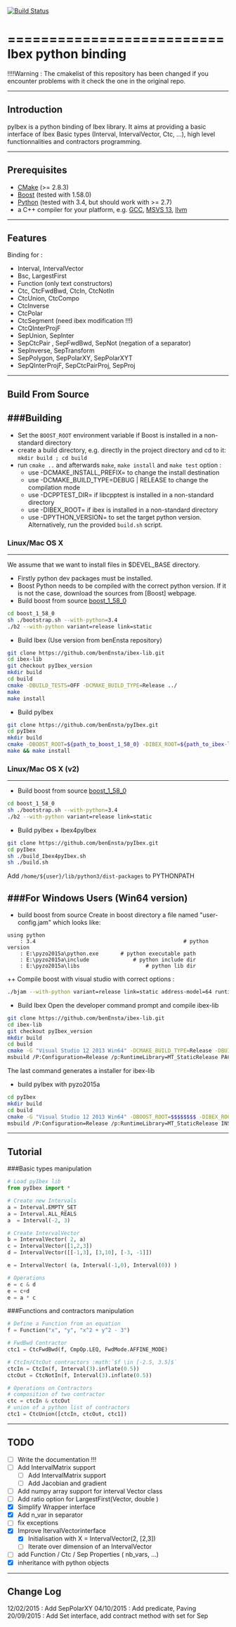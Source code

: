 [![Build Status](https://travis-ci.org/benEnsta/pyIbex.svg?branch=master)](https://travis-ci.org/benEnsta/pyIbex)

==========================
Ibex python binding
==========================

!!!!Warning : The cmakelist of this repository has been changed
if you encounter problems with it check the one in the original repo. 

--------------------------
Introduction
--------------------------
pyIbex is a python binding of Ibex library. It aims at providing a basic interface
of Ibex Basic types (Interval, IntervalVector, Ctc, ...), high level functionnalities and 
contractors programming.

--------------------------
Prerequisites
--------------------------

+ [CMake](http://www.cmake.org "CMake project page") (>= 2.8.3)
+ [Boost](http://www.boost.org/ "Boost project page") (tested with 1.58.0)
+ [Python](http://www.python.org "Python home page") (tested with 3.4, but should work with >= 2.7)
+ a C++ compiler for your platform, e.g. [GCC](http://gcc.gnu.org "GCC home"), [MSVS 13](https://www.visualstudio.com "Visual Studio 2013"), [llvm](http://llvm.org "llvm")



--------------------------
Features
--------------------------
Binding for :
- Interval, IntervalVector
- Bsc, LargestFirst
- Function (only text constructors)
- Ctc, CtcFwdBwd, CtcIn, CtcNotIn
- CtcUnion, CtcCompo
- CtcInverse
- CtcPolar
- CtcSegment (need ibex modification !!!)
- CtcQInterProjF
- SepUnion, SepInter
- SepCtcPair , SepFwdBwd, SepNot (negation of a separator)
- SepInverse, SepTransform
- SepPolygon, SepPolarXY, SepPolarXYT
- SepQInterProjF, SepCtcPairProj, SepProj



-----------------
Build From Source
-----------------

###Building
--------------------------------------
+ Set the `BOOST_ROOT` environment variable if Boost is installed in a non-standard directory
+ create a build directory, e.g. directly in the project directory and cd to it: `mkdir build ; cd build`
+ run `cmake ..` and afterwards `make`, `make install` and `make test`
option : 
	- use -DCMAKE_INSTALL_PREFIX= to change the install destination
	- use -DCMAKE_BUILD_TYPE=DEBUG | RELEASE to change the compilation mode
	- use -DCPPTEST_DIR= if libcpptest is installed in a non-standard directory
	- use -DIBEX_ROOT= if ibex is installed in a non-standard directory
  - use -DPYTHON_VERSION= to set the target python version.
Alternatively, run the provided `build.sh` script.

### Linux/Mac OS X
--------------------------------------
We assume that we want to install files in $DEVEL_BASE directory.

+ Firstly python dev packages must be installed.
+ Boost Python needs to be compiled with the correct python version. 
	If it is not the case, download the sources from [Boost] webpage.
+ Build boost from source [boost_1_58_0](http://www.boost.org/users/history/version_1_58_0.html "boost_1_58_0 download page")
```bash
cd boost_1_58_0
sh ./bootstrap.sh --with-python=3.4
./b2 --with-python variant=release link=static
```
+ Build Ibex (Use version from benEnsta repository)
```bash
git clone https://github.com/benEnsta/ibex-lib.git
cd ibex-lib
git checkout pyIbex_version
mkdir build
cd build
cmake -DBUILD_TESTS=OFF -DCMAKE_BUILD_TYPE=Release ../
make 
make install
```

+ Build pyIbex
```bash
git clone https://github.com/benEnsta/pyIbex.git
cd pyIbex
mkdir build 
cmake -DBOOST_ROOT=${path_to_boost_1_58_0} -DIBEX_ROOT=${path_to_ibex-lib} ../
make && make install
```

### Linux/Mac OS X (v2)
--------------------------------------
+ Build boost from source [boost_1_58_0](http://www.boost.org/users/history/version_1_58_0.html "boost_1_58_0 download page")
```bash
cd boost_1_58_0
sh ./bootstrap.sh --with-python=3.4
./b2 --with-python variant=release link=static
```
+ Build pyIbex + Ibex4pyIbex
```bash
git clone https://github.com/benEnsta/pyIbex.git
cd pyIbex
sh ./build_Ibex4pyIbex.sh
sh ./build.sh
```

Add `/home/${user}/lib/python3/dist-packages` to PYTHONPATH
		
###For Windows Users (Win64 version)
--------------------------------------
+ build boost from source
  Create in boost directory a file named "user-config.jam" which looks like:
```text
using python
	: 3.4 												# python version 
	: E:\pyzo2015a\python.exe 		# python executable path
	: E:\pyzo2015a\include				# python include dir
	: E:\pyzo2015a\libs 					# python lib dir
```
++ Compile boost with visual studio with correct options :
```bash
./bjam --with-python variant=release link=static address-model=64 runtime-link=static
```
+ Build Ibex
  Open the developer command prompt and compile ibex-lib
```bash
git clone https://github.com/benEnsta/ibex-lib.git
cd ibex-lib
git checkout pyIbex_version
mkdir build
cd build
cmake -G "Visual Studio 12 2013 Win64" -DCMAKE_BUILD_TYPE=Release -DBUILD_TESTS=OFF ../
msbuild /P:Configuration=Release /p:RuntimeLibrary=MT_StaticRelease PACKAGE.vcxproj
```
The last command generates a installer for ibex-lib

+ build pyIbex with pyzo2015a 
```bash 
cd pyIbex
mkdir build
cd build
cmake -G "Visual Studio 12 2013 Win64" -DBOOST_ROOT=$$$$$$$$ -DIBEX_ROOT=$$$$$$$$ -DPYTHON_EXECUTABLE=$$$$$$$$ ../
msbuild /P:Configuration=Release /p:RuntimeLibrary=MT_StaticRelease INSTALL.vcxproj
```




--------------------------
Tutorial
--------------------------
###Basic types manipulation

```python
# Load pyIbex lib
from pyIbex import *

# Create new Intervals
a = Interval.EMPTY_SET
a = Interval.ALL_REALS
a  = Interval(-2, 3)

# Create IntervalVector
b = IntervalVector( 2, a) 
c = IntervalVector([1,2,3])
d = IntervalVector([[-1,3], [3,10], [-3, -1]])

e = IntervalVector( (a, Interval(-1,0), Interval(0)) )

# Operations
e = c & d
e = c+d
e = a * c
```

###Functions and contractors manipulation
```python
# Define a Function from an equation
f = Function("x", "y", "x^2 + y^2 - 3")

# FwdBwd Contractor
ctc1 = CtcFwdBwd(f, CmpOp.LEQ, FwdMode.AFFINE_MODE)

# CtcIn/CtcOut contractors :math:`$f \in [-2.5, 3.5]$`
ctcIn = CtcIn(f, Interval(3).inflate(0.5))
ctcOut = CtcNotIn(f, Interval(3).inflate(0.5))

# Operations on Contractors 
# composition of two contractor
ctc = ctcIn & ctcOut 
# union of a python list of contractors
ctc1 = CtcUnion([ctcIn, ctcOut, ctc1]) 

```

--------------------------
TODO
--------------------------
- [ ] Write the documentation !!!
- [ ] Add IntervalMatrix support
	- [ ] Add IntervalMatrix support
	- [ ] Add Jacobian and gradient
- [ ] Add numpy array support for interval Vector class 
- [ ] Add ratio option for LargestFirst(Vector, double )
- [X] Simplify Wrapper interface
- [X] Add n_var in separator
- [ ] fix exceptions
- [X] Improve ItervalVectorinterface
	- [X] Initialisation with X = IntervalVector(2, [2,3]) 
	- [ ] Iterate over dimension of an IntervalVector
- [ ] add Function / Ctc / Sep Properties ( nb_vars, ...)
- [X] inheritance with python objects
	
--------------------------
Change Log
--------------------------
12/02/2015 : Add SepPolarXY
04/10/2015 : Add predicate, Paving
20/09/2015 : Add Set interface, add contract method with set for Sep


	
